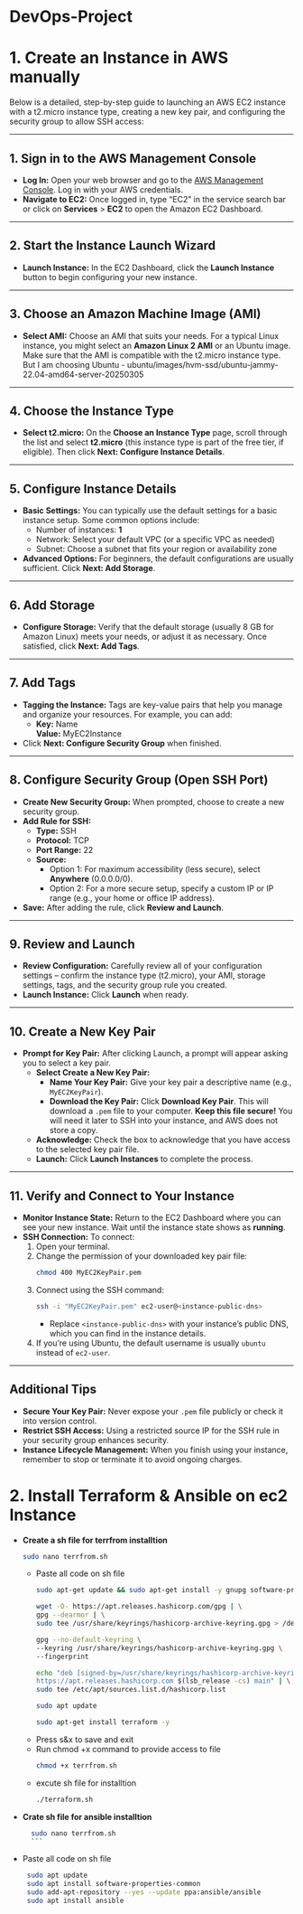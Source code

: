 # DevOps-Project


# 1.	Create an Instance in AWS manually 
Below is a detailed, step-by-step guide to launching an AWS EC2 instance with a t2.micro instance type, creating a new key pair, and configuring the security group to allow SSH access:

---
  
  ## 1. Sign in to the AWS Management Console
  - **Log In:** Open your web browser and go to the [AWS Management Console](https://aws.amazon.com/console/). Log in with your AWS credentials.
  - **Navigate to EC2:** Once logged in, type “EC2” in the service search bar or click on **Services** > **EC2** to open the Amazon EC2 Dashboard.
  
  ---
  
  ## 2. Start the Instance Launch Wizard
  - **Launch Instance:** In the EC2 Dashboard, click the **Launch Instance** button to begin configuring your new instance.
  
  ---
  
  ## 3. Choose an Amazon Machine Image (AMI)
  - **Select AMI:** Choose an AMI that suits your needs. For a typical Linux instance, you might select an **Amazon Linux 2 AMI** or an Ubuntu image. Make sure that the AMI is compatible with the t2.micro instance type.
  But I am choosing Ubuntu - ubuntu/images/hvm-ssd/ubuntu-jammy-22.04-amd64-server-20250305
  ---
  
  ## 4. Choose the Instance Type
  - **Select t2.micro:** On the **Choose an Instance Type** page, scroll through the list and select **t2.micro** (this instance type is part of the free tier, if eligible). Then click **Next: Configure Instance Details**.
  
  ---
  
  ## 5. Configure Instance Details
  - **Basic Settings:** You can typically use the default settings for a basic instance setup. Some common options include:
    - Number of instances: **1**
    - Network: Select your default VPC (or a specific VPC as needed)
    - Subnet: Choose a subnet that fits your region or availability zone
  - **Advanced Options:** For beginners, the default configurations are usually sufficient. Click **Next: Add Storage**.
  
  ---
  
  ## 6. Add Storage
  - **Configure Storage:** Verify that the default storage (usually 8 GB for Amazon Linux) meets your needs, or adjust it as necessary. Once satisfied, click **Next: Add Tags**.
  
  ---
  
  ## 7. Add Tags
  - **Tagging the Instance:** Tags are key-value pairs that help you manage and organize your resources. For example, you can add:
    - **Key:** Name  
      **Value:** MyEC2Instance
  - Click **Next: Configure Security Group** when finished.
  
  ---
  
  ## 8. Configure Security Group (Open SSH Port)
  - **Create New Security Group:** When prompted, choose to create a new security group.
  - **Add Rule for SSH:**
    - **Type:** SSH
    - **Protocol:** TCP  
    - **Port Range:** 22  
    - **Source:** 
      - Option 1: For maximum accessibility (less secure), select **Anywhere** (0.0.0.0/0).  
      - Option 2: For a more secure setup, specify a custom IP or IP range (e.g., your home or office IP address).
  - **Save:** After adding the rule, click **Review and Launch**.
  
  ---
  
  ## 9. Review and Launch
  - **Review Configuration:** Carefully review all of your configuration settings – confirm the instance type (t2.micro), your AMI, storage settings, tags, and the security group rule you created.
  - **Launch Instance:** Click **Launch** when ready.
  
  ---
  
  ## 10. Create a New Key Pair
  - **Prompt for Key Pair:** After clicking Launch, a prompt will appear asking you to select a key pair.
    - **Select Create a New Key Pair:**
      - **Name Your Key Pair:** Give your key pair a descriptive name (e.g., `MyEC2KeyPair`).
      - **Download the Key Pair:** Click **Download Key Pair**. This will download a `.pem` file to your computer. **Keep this file secure!** You will need it later to SSH into your instance, and AWS does not store a copy.
    - **Acknowledge:** Check the box to acknowledge that you have access to the selected key pair file.
    - **Launch:** Click **Launch Instances** to complete the process.
  
  ---
  
  ## 11. Verify and Connect to Your Instance
  - **Monitor Instance State:** Return to the EC2 Dashboard where you can see your new instance. Wait until the instance state shows as **running**.
  - **SSH Connection:** To connect:
    1. Open your terminal.
    2. Change the permission of your downloaded key pair file:
       ```bash
       chmod 400 MyEC2KeyPair.pem
       ```
    3. Connect using the SSH command:
       ```bash
       ssh -i "MyEC2KeyPair.pem" ec2-user@<instance-public-dns>
       ```
       - Replace `<instance-public-dns>` with your instance’s public DNS, which you can find in the instance details.
    4. If you’re using Ubuntu, the default username is usually `ubuntu` instead of `ec2-user`.
  
  ---
  
  ## Additional Tips
  - **Secure Your Key Pair:** Never expose your `.pem` file publicly or check it into version control.
  - **Restrict SSH Access:** Using a restricted source IP for the SSH rule in your security group enhances security.
  - **Instance Lifecycle Management:** When you finish using your instance, remember to stop or terminate it to avoid ongoing charges.



# 2. Install Terraform & Ansible on ec2 Instance

  - **Create a sh file for terrfrom installtion**  
      ```bash
      sudo nano terrfrom.sh
      ```
    - Paste all code on sh file
      ```bash
      sudo apt-get update && sudo apt-get install -y gnupg software-properties-common

      wget -O- https://apt.releases.hashicorp.com/gpg | \
      gpg --dearmor | \
      sudo tee /usr/share/keyrings/hashicorp-archive-keyring.gpg > /dev/null      
      
      gpg --no-default-keyring \
      --keyring /usr/share/keyrings/hashicorp-archive-keyring.gpg \
      --fingerprint      
      
      echo "deb [signed-by=/usr/share/keyrings/hashicorp-archive-keyring.gpg] \
      https://apt.releases.hashicorp.com $(lsb_release -cs) main" | \
      sudo tee /etc/apt/sources.list.d/hashicorp.list      
      
      sudo apt update      
      
      sudo apt-get install terraform -y
      ```
    - Press s&x to save and exit
    - Run chmod +x command to provide access to file
      ```bash
      chmod +x terrfrom.sh
      ```
    - excute sh file for installtion
      ```bash
      ./terraform.sh
      ```
- **Crate sh file for ansible installtion**
    ```bash
      sudo nano terrfrom.sh
      ```
 - Paste all code on sh file
      ```bash
       sudo apt update
       sudo apt install software-properties-common
       sudo add-apt-repository --yes --update ppa:ansible/ansible
       sudo apt install ansible
      ```
    
    
